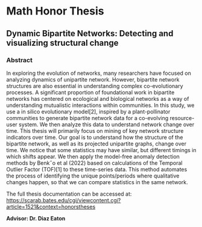 
# Math Honor Thesis
## Dynamic Bipartite Networks: Detecting and visualizing structural change

### Abstract 
In exploring the evolution of networks, many researchers have focused on analyzing dynamics
of unipartite network. However, bipartite network structures are also essential in
understanding complex co-evolutionary processes. A significant proportion of foundational
work in bipartite networks has centered on ecological and biological networks as a way of
understanding mutualistic interactions within communities. In this study, we use a in silico
evolutionary model[2], inspired by a plant-pollinator communities to generate bipartite
network data for a co-evolving resource-user system. We then analyze this data to understand
network change over time. This thesis will primarily focus on mining of key network
structure indicators over time. Our goal is to understand how the structure of the bipartite
network, as well as its projected unipartite graphs, change over time. We notice that some
statistics may have similar, but different timings in which shifts appear. We then apply the
model-free anomaly detection methods by Benk˝o et al (2022) based on calculations of the
Temporal Outlier Factor (TOF)[1] to these time-series data. This method automates the
process of identifying the unique points/periods where qualitative changes happen, so that
we can compare statistics in the same network.

The full thesis documentation can be accessed at: https://scarab.bates.edu/cgi/viewcontent.cgi?article=1521&context=honorstheses

**Advisor: Dr. Diaz Eaton**
